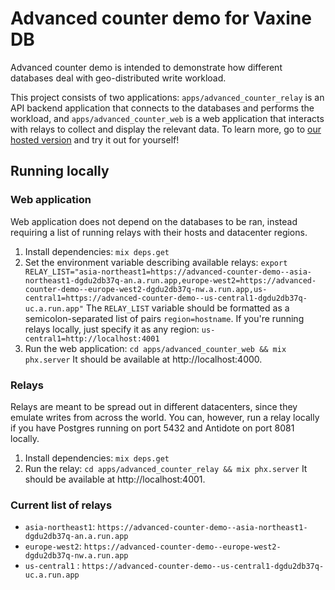 # Advanced counter demo for Vaxine DB

Advanced counter demo is intended to demonstrate how different databases deal with geo-distributed write workload.

This project consists of two applications: `apps/advanced_counter_relay` is an API backend application that connects to the databases and performs the workload, and `apps/advanced_counter_web` is a web application that interacts with relays to collect and display the relevant data. To learn more, go to [our hosted version](https://vaxine.io/demos/advanced_counter) and try it out for yourself!

## Running locally

### Web application

Web application does not depend on the databases to be ran, instead requiring a list of running relays with their hosts and datacenter regions.

1. Install dependencies:
   `mix deps.get`
2. Set the environment variable describing available relays:
   `export RELAY_LIST="asia-northeast1=https://advanced-counter-demo--asia-northeast1-dgdu2db37q-an.a.run.app,europe-west2=https://advanced-counter-demo--europe-west2-dgdu2db37q-nw.a.run.app,us-central1=https://advanced-counter-demo--us-central1-dgdu2db37q-uc.a.run.app"`
   The `RELAY_LIST` variable should be formatted as a semicolon-separated list of pairs `region=hostname`. If you're running relays locally, just specify it as any region: `us-central1=http://localhost:4001`
3. Run the web application:
   `cd apps/advanced_counter_web && mix phx.server`
   It should be available at http://localhost:4000.

### Relays

Relays are meant to be spread out in different datacenters, since they emulate writes from across the world. You can, however, run a relay locally if you have Postgres running on port 5432 and Antidote on port 8081 locally.

1. Install dependencies:
   `mix deps.get`
2. Run the relay:
   `cd apps/advanced_counter_relay && mix phx.server`
   It should be available at http://localhost:4001.

### Current list of relays

- `asia-northeast1`: `https://advanced-counter-demo--asia-northeast1-dgdu2db37q-an.a.run.app`
- `europe-west2`: `https://advanced-counter-demo--europe-west2-dgdu2db37q-nw.a.run.app`
- `us-central1` : `https://advanced-counter-demo--us-central1-dgdu2db37q-uc.a.run.app`
